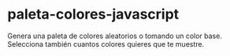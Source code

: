 # paleta-colores-javascript
Genera una paleta de colores aleatorios o tomando un color base. Selecciona también cuantos colores quieres que te muestre.

